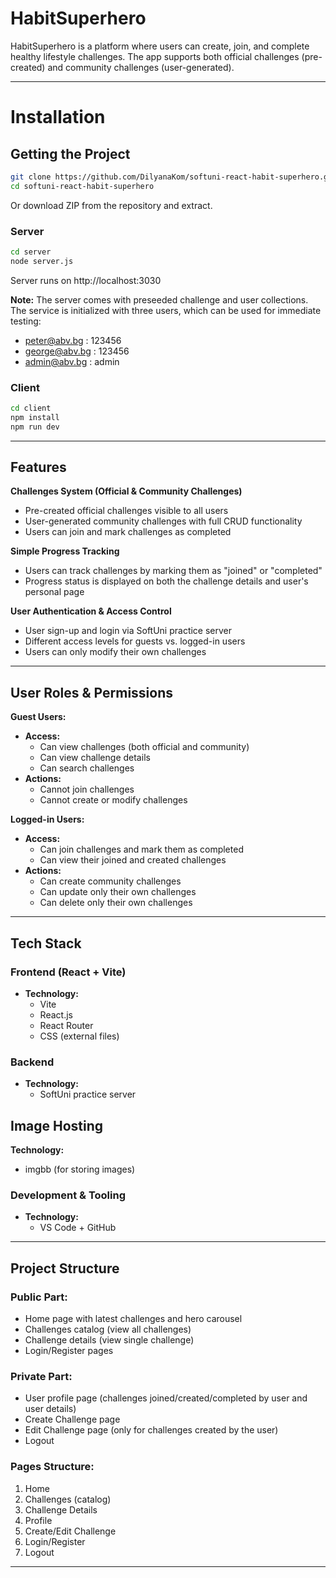 # HabitSuperhero

HabitSuperhero is a platform where users can create, join, and complete healthy lifestyle challenges. The app supports both official challenges (pre-created) and community challenges (user-generated).

---
# Installation

## Getting the Project
```bash
git clone https://github.com/DilyanaKom/softuni-react-habit-superhero.git
cd softuni-react-habit-superhero
```
Or download ZIP from the repository and extract.

### Server
```bash
cd server
node server.js
```
Server runs on http://localhost:3030

**Note:** The server comes with preseeded challenge and user collections. The service is initialized with three users, which can be used for immediate testing:
* peter@abv.bg : 123456
* george@abv.bg : 123456
* admin@abv.bg : admin

### Client
```bash
cd client
npm install
npm run dev
```
---
## Features

**Challenges System (Official & Community Challenges)**
- Pre-created official challenges visible to all users
- User-generated community challenges with full CRUD functionality
- Users can join and mark challenges as completed

**Simple Progress Tracking**
- Users can track challenges by marking them as "joined" or "completed"
- Progress status is displayed on both the challenge details and user's personal page

**User Authentication & Access Control**
- User sign-up and login via SoftUni practice server
- Different access levels for guests vs. logged-in users
- Users can only modify their own challenges

---

## User Roles & Permissions

**Guest Users:**
- **Access:**
  - Can view challenges (both official and community)
  - Can view challenge details
  - Can search challenges
- **Actions:**
  - Cannot join challenges
  - Cannot create or modify challenges

**Logged-in Users:**
- **Access:**
  - Can join challenges and mark them as completed
  - Can view their joined and created challenges
- **Actions:**
  - Can create community challenges
  - Can update only their own challenges
  - Can delete only their own challenges

---

## Tech Stack

### Frontend (React + Vite)
- **Technology:**
  - Vite
  - React.js
  - React Router
  - CSS (external files)

### Backend 
- **Technology:**
  - SoftUni practice server

## Image Hosting
**Technology:**
- imgbb (for storing images)

### Development & Tooling
- **Technology:**
  - VS Code + GitHub

---

## Project Structure

### Public Part:
- Home page with latest challenges and hero carousel
- Challenges catalog (view all challenges)
- Challenge details (view single challenge)
- Login/Register pages

### Private Part:
- User profile page (challenges joined/created/completed by user and user details)
- Create Challenge page
- Edit Challenge page (only for challenges created by the user)
- Logout

### Pages Structure:
1. Home
2. Challenges (catalog)
3. Challenge Details
4. Profile
5. Create/Edit Challenge
6. Login/Register
7. Logout

---
